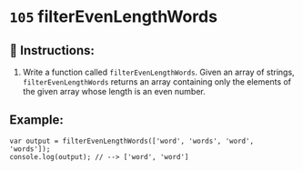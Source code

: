# `105` filterEvenLengthWords

## 📝 Instructions:

1. Write a function called `filterEvenLengthWords`. Given an array of strings, `filterEvenLengthWords` returns an array containing only the elements of the given array whose length is an even number.

## Example:

```Js
var output = filterEvenLengthWords(['word', 'words', 'word', 'words']);
console.log(output); // --> ['word', 'word']
```